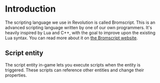 # Introduction

The scripting language we use in Revolution is called Bromscript. This is an advanced scripting language written by one of our own programmers. It's heavily inspired by Lua and C++, with the goal to improve upon the existing Lua syntax. You can read more about it on [the Bromscript website](http://bs.4o3.nl/).

## Script entity

The script entity in-game lets you execute scripts when the entity is triggered. These scripts can reference other entities and change their properties.

